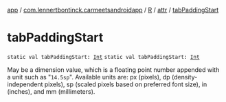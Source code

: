 [app](../../../index.md) / [com.lennertbontinck.carmeetsandroidapp](../../index.md) / [R](../index.md) / [attr](index.md) / [tabPaddingStart](./tab-padding-start.md)

# tabPaddingStart

`static val tabPaddingStart: `[`Int`](https://kotlinlang.org/api/latest/jvm/stdlib/kotlin/-int/index.html)
`static val tabPaddingStart: `[`Int`](https://kotlinlang.org/api/latest/jvm/stdlib/kotlin/-int/index.html)

May be a dimension value, which is a floating point number appended with a unit such as "`14.5sp`". Available units are: px (pixels), dp (density-independent pixels), sp (scaled pixels based on preferred font size), in (inches), and mm (millimeters).

